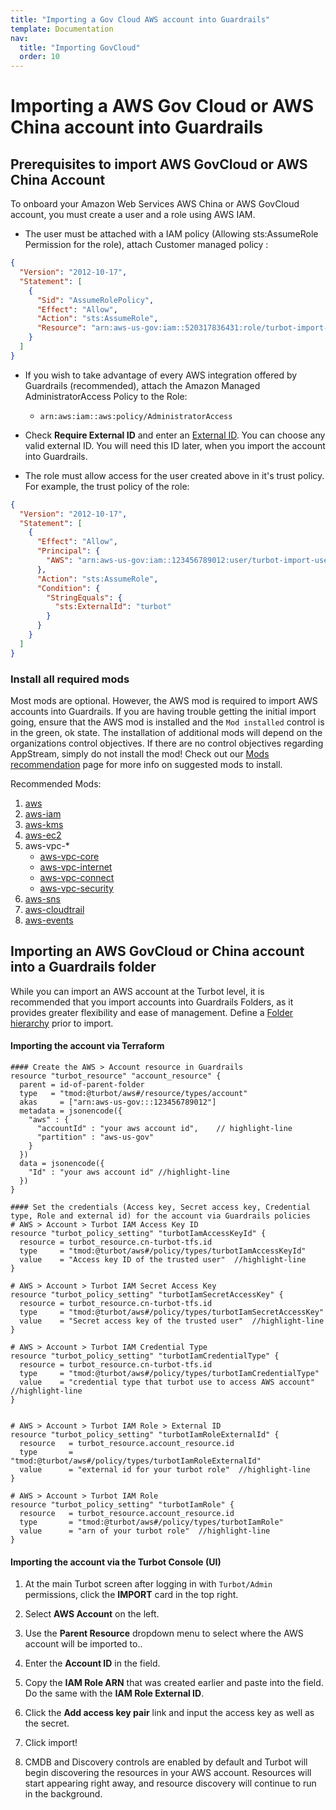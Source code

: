 ```yaml
---
title: "Importing a Gov Cloud AWS account into Guardrails"
template: Documentation
nav:
  title: "Importing GovCloud"
  order: 10
---
```


# Importing a AWS Gov Cloud or AWS China account into Guardrails

## Prerequisites to import AWS GovCloud or AWS China Account

To onboard your Amazon Web Services AWS China or AWS GovCloud account, you must
create a user and a role using AWS IAM.

- The user must be attached with a IAM policy (Allowing sts:AssumeRole
  Permission for the role), attach Customer managed policy :

```json
{
  "Version": "2012-10-17",
  "Statement": [
    {
      "Sid": "AssumeRolePolicy",
      "Effect": "Allow",
      "Action": "sts:AssumeRole",
      "Resource": "arn:aws-us-gov:iam::520317836431:role/turbot-import-role"
    }
  ]
}
```

- If you wish to take advantage of every AWS integration offered by Guardrails 
  (recommended), attach the Amazon Managed AdministratorAccess Policy to the
  Role:
  - `arn:aws:iam::aws:policy/AdministratorAccess`
- Check **Require External ID** and enter an
  [External ID](https://docs.aws.amazon.com/IAM/latest/UserGuide/id_roles_create_for-user_externalid.html).
  You can choose any valid external ID. You will need this ID later, when you
  import the account into Guardrails.

- The role must allow access for the user created above in it's trust policy.
  For example, the trust policy of the role:

```json
{
  "Version": "2012-10-17",
  "Statement": [
    {
      "Effect": "Allow",
      "Principal": {
        "AWS": "arn:aws-us-gov:iam::123456789012:user/turbot-import-user"
      },
      "Action": "sts:AssumeRole",
      "Condition": {
        "StringEquals": {
          "sts:ExternalId": "turbot"
        }
      }
    }
  ]
}
```

### Install all required mods

Most mods are optional. However, the AWS mod is required to import AWS accounts
into Guardrails. If you are having trouble getting the initial import going, ensure
that the AWS mod is installed and the `Mod installed` control is in the green,
ok state. The installation of additional mods will depend on the organizations
control objectives. If there are no control objectives regarding AppStream,
simply do not install the mod! Check out our
[Mods recommendation](mods#recommended-baseline-mods) page for more info on
suggested mods to install.

Recommended Mods:

1. [aws](https://hub.guardrails.turbot.com/mods/aws/mods/aws)
2. [aws-iam](https://hub.guardrails.turbot.com/mods/aws/mods/aws-iam)
3. [aws-kms](https://hub.guardrails.turbot.com/mods/aws/mods/aws-kms)
4. [aws-ec2](https://hub.guardrails.turbot.com/mods/aws/mods/aws-ec2)
5. aws-vpc-\*
   - [aws-vpc-core](https://hub.guardrails.turbot.com/mods/aws/mods/aws-vpc-core)
   - [aws-vpc-internet](https://hub.guardrails.turbot.com/mods/aws/mods/aws-vpc-internet)
   - [aws-vpc-connect](https://hub.guardrails.turbot.com/mods/aws/mods/aws-vpc-connect)
   - [aws-vpc-security](https://hub.guardrails.turbot.com/mods/aws/mods/aws-vpc-security)
6. [aws-sns](https://hub.guardrails.turbot.com/mods/aws/mods/aws-sns)
7. [aws-cloudtrail](https://hub.guardrails.turbot.com/mods/aws/mods/aws-cloudtrail)
8. [aws-events](https://hub.guardrails.turbot.com/mods/aws/mods/aws-events)

## Importing an AWS GovCloud or China account into a Guardrails folder

While you can import an AWS account at the Turbot level, it is recommended that
you import accounts into Guardrails Folders, as it provides greater flexibility and
ease of management. 
Define a [Folder hierarchy](getting-started/configure_workspace) prior to import.

#### Importing the account via Terraform

```hcl
#### Create the AWS > Account resource in Guardrails
resource "turbot_resource" "account_resource" {
  parent = id-of-parent-folder
  type   = "tmod:@turbot/aws#/resource/types/account"
  akas     = ["arn:aws-us-gov:::123456789012"]
  metadata = jsonencode({
    "aws" : {
      "accountId" : "your aws account id",    // highlight-line
      "partition" : "aws-us-gov"
    }
  })
  data = jsonencode({
    "Id" : "your aws account id" //highlight-line
  })
}

#### Set the credentials (Access key, Secret access key, Credential type, Role and external id) for the account via Guardrails policies
# AWS > Account > Turbot IAM Access Key ID
resource "turbot_policy_setting" "turbotIamAccessKeyId" {
  resource = turbot_resource.cn-turbot-tfs.id
  type     = "tmod:@turbot/aws#/policy/types/turbotIamAccessKeyId"
  value    = "Access key ID of the trusted user"  //highlight-line
}

# AWS > Account > Turbot IAM Secret Access Key
resource "turbot_policy_setting" "turbotIamSecretAccessKey" {
  resource = turbot_resource.cn-turbot-tfs.id
  type     = "tmod:@turbot/aws#/policy/types/turbotIamSecretAccessKey"
  value    = "Secret access key of the trusted user"  //highlight-line
}

# AWS > Account > Turbot IAM Credential Type
resource "turbot_policy_setting" "turbotIamCredentialType" {
  resource = turbot_resource.cn-turbot-tfs.id
  type     = "tmod:@turbot/aws#/policy/types/turbotIamCredentialType"
  value    = "credential type that turbot use to access AWS account"  //highlight-line
}


# AWS > Account > Turbot IAM Role > External ID
resource "turbot_policy_setting" "turbotIamRoleExternalId" {
  resource   = turbot_resource.account_resource.id
  type       = "tmod:@turbot/aws#/policy/types/turbotIamRoleExternalId"
  value      = "external id for your turbot role"  //highlight-line
}

# AWS > Account > Turbot IAM Role
resource "turbot_policy_setting" "turbotIamRole" {
  resource   = turbot_resource.account_resource.id
  type       = "tmod:@turbot/aws#/policy/types/turbotIamRole"
  value      = "arn of your turbot role"  //highlight-line
}
```

#### Importing the account via the Turbot Console (UI)

1. At the main Turbot screen after logging in with `Turbot/Admin` permissions,
   click the **IMPORT** card in the top right.

2. Select **AWS Account** on the left.

3. Use the **Parent Resource** dropdown menu to select where the AWS account
   will be imported to..

4. Enter the **Account ID** in the field.

5. Copy the **IAM Role ARN** that was created earlier and paste into the field.
   Do the same with the **IAM Role External ID**.

6. Click the **Add access key pair** link and input the access key as well as
   the secret.

7. Click import!

8. CMDB and Discovery controls are enabled by default and Turbot will begin
   discovering the resources in your AWS account. Resources will start appearing
   right away, and resource discovery will continue to run in the background.

